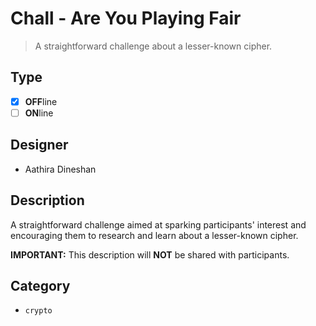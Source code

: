 # Chall - Are You Playing Fair

> A straightforward challenge about a lesser-known cipher.

## Type

- [X] **OFF**line
- [ ] **ON**line

## Designer

- Aathira Dineshan

## Description

A straightforward challenge aimed at sparking participants' interest and encouraging them to research and learn about a lesser-known cipher.

**IMPORTANT:** This description will **NOT** be shared with participants.

## Category

- `crypto`
